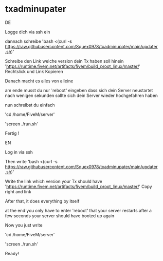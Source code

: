 # txadminupater

DE 

Logge dich via ssh ein 

dannach schreibe 'bash <(curl -s https://raw.githubusercontent.com/Squex0978/txadminupater/main/updater.sh)'

Schreibe den Link welche version dein Tx haben soll hinein 'https://runtime.fivem.net/artifacts/fivem/build_proot_linux/master/' Rechtslick und Link Kopieren

Danach macht es alles von alleine

am ende musst du nur 'reboot' eingeben dass sich dein Server neustartet nach wenigen sekunden sollte sich dein Server wieder hochgefahren haben

nun  schreibst du einfach 


'cd /home/FiveM/server'

'screen ./run.sh'

Fertig !


EN

Log in via ssh 

Then write 'bash <(curl -s https://raw.githubusercontent.com/Squex0978/txadminupater/main/updater.sh)'

Write the link which version your Tx should have 'https://runtime.fivem.net/artifacts/fivem/build_proot_linux/master/' Copy right and link

After that, it does everything by itself

at the end you only have to enter 'reboot' that your server restarts after a few seconds your server should have booted up again


Now you just write 

'cd /home/FiveM/server'

'screen ./run.sh'

Ready!


